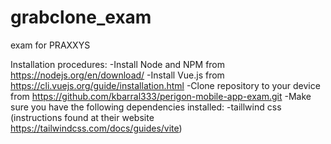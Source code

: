 # grabclone_exam

exam for PRAXXYS

Installation procedures:
  -Install Node and NPM from https://nodejs.org/en/download/ -Install Vue.js from https://cli.vuejs.org/guide/installation.html
  -Clone repository to your device from https://github.com/kbarral333/perigon-mobile-app-exam.git
  -Make sure you have the following dependencies installed:
    -taillwind css (instructions found at their website https://tailwindcss.com/docs/guides/vite)
